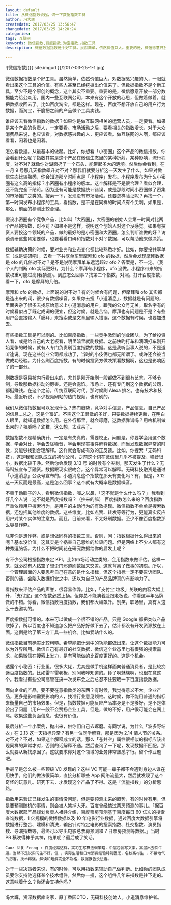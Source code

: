 ```yaml
---
layout: default
title: 从微信指数说起，讲一下数据指数工具
author: 冯大辉
createdate: 2017/03/25 13:56:47
changedate: 2017/03/25 14:20:24
categories:
tags: 互联网
keywords: 微信指数,百度指数,淘宝指数,指数工具
description: 微信数据指数是个好工具。虽然简单，依然价值巨大。重要的是，微信愿意开放一部分数据能力给公众用。

---
```


![微信指数]({{ site.imgurl }}/2017-03-25-1-1.jpg)

微信数据指数是个好工具。虽然简单，依然价值巨大，对数据感兴趣的人，一眼就看出来这个工具的价值。有些人甚至已经挖掘出价值来了。但数据指数不是个新工具，至少不是个原创的概念，这个其实不重要。重要的是，微信愿意开放一部分数据能力给公众用。国内一些互联网公司，本来有这个开放的心思，但做着做着，就把数据收回去了。比如百度淘宝，都是这样。现在，百度不想开放自己的用户行为数据，而淘宝，干脆把之前的产品做个工具卖钱。

谁应该去看微信指数的数据？如果你是做互联网相关的运营人员，一定要看。如果是某个产品的负责人，一定要看。市场活动之后，要看相关的指数增长，对于大众消费品来说，也应该看。对数据感兴趣的人，更应该看。做互联网的人啊，都应该看看，闲着也是闲着。

怎么看数据。从最基本的做起。比如，你想看「小密圈」这个产品的微信指数，你会看到什么呢？指数其实是这个产品在微信生态里的某种折射，某种影响，流行程度，对不对? 就像你对湖面扔了一个石头，能带起多大的涟漪。然后你会看到，在一月 9 号那几天指数飙升对不对？那我们就要分析这一天发生了什么。如果对微信生态比较熟悉，你会知道那个时间点是「小程序」发布。小程序发布为什么小密圈有这么高的指标？小密圈有小程序的版本。这个解释是不是很合理？看似合理，还不能完全下结论。因为还有可能是数据统计错误，或是那段时间小密圈做了密集的市场推广之类的。搜索一下，发现没有市场活动。还要怎样验证呢？再找一个，第一时间发布小程序的工具，看指数，是不是在同样的时间点有个尖刺，如果是，那么，前面的猜测比较合理。

假设小密圈有个竞争产品，比如叫「大密圈」，大密圈的创始人会第一时间对比两个产品的指数，对不对？如果不是这样，说明这个创始人对这个没感觉。如果有投资人要投这个领域的产品，做的最好的是小密圈和大密圈，怎么判断谁做的好？访谈调研这些肯定要做，也要看看口碑和指数对不对？数据，可以帮助他来做决策。

数据辅助决策的时候，要对业务和业态变化都比较熟悉才好。比如，你要投共享单车（或是调研吧），去看一下共享单车里摩拜和 ofo 的数据，然后会发现摩拜数据是 ofo 的几倍对不对？是不是说明摩拜单车远远超过 ofo ? 答案是，不一定。（我个人的判断 ofo 实际更好)，为什么？摩拜有小程序，ofo 没做。小程序带来的指数权重可能过高(我猜测)。到底怎么回事？找第二个指数，对照。打开百度指数，看一下，ofo 是摩拜的几倍。

摩拜和 ofo 的数据，上面说的对不对？有的时候会有问题，但摩拜和 ofo 其实都是造出来的词，很少有数据噪音。如果你去搜「小道消息」，数据就是有问题的，里面夹杂了很多去找原始意义上小道消息的用户，跟我的公众号无关。取名字有的时候看似占了既定成词的便宜，但这时候，就是苦恼。摩拜也有问题是不是？有些用户会直接输入「膜拜」来搜索或是文章里输入错误。这个数据有时候，也要加进去。

有些指数工具是可以刷的。比如百度指数，一些竞争激烈的创业团队，为了给投资人看，或是给自己的大老板看，明里暗里就刷数据。之前快旳打车和滴滴打车刚开始竞争的时候，就有人专门负责刷百度指数的数据。这是我听当事人说的，不是道听途说。现在这些创业公司都成功了，当时的小伎俩也都无所谓了。或许还会被当做成功经验。为什么刷百度指数，有的时候投资方做决策看数据啊，这也是影响因子的一部分。

刷数据是容易被内行看出来的，尤其是刚开始刷一般都做不到很有艺术，不够节制，导致那数据抖动的厉害。还是会露馅。市场上，还有专门刷这个数据的公司，都挺赚钱。在这个之前，传统互联网时代，那时候刷 Alexa 排名，也有技术和技巧。最近听说，不少视频网站的热门视频，也有刷的。

我们从微信指数里可以发现什么？热门趋势，竞争对手信息，产品信息，自己产品的信息…总之，这是个富矿。不需这个工具做的多好，只要数据持续更新，在明白人眼里，就知道数据怎么用。在外行那里，就会琢磨，这数据靠谱吗？用啥机制做出来的？权威吗？幼稚，这么想，太业余了。

数据指数不是精确统计，一定是有失真的，需要校正。问题是，你要学会用这个数据，学会对比，学会去除噪音，学会用现实事件解释数据，而当发现数据异常的时候，又能够找到合理解释。这样就会形成有效的正反馈。比如，你搜索「无码科技」，这是我和团队成立的初创公司，之前这个词在微信里几乎不被提及，噪音很小，数据比较干净。然后你会发现 3.13 号 的时候有个尖刺，那天发生了什么？无码科技宣布了融资。数据跟现实很吻合。这个异常可以解释。无码科技融资是通过「小道消息」公众号宣布的。小道消息这个指数在那天有变化吗？有，但是，3.12 这一天反而是最高，这是怎么回事？这个就有大概率是数据噪音。

不善于动脑子的人，看到微信指数，嗤之以鼻，「这不就是什么什么吗？」 我看到好几个人说：这不就是百度指数吗？（抄来的嘛）
 百度指数怎么来的？百度指数严重依赖用户搜索行为，是用户的主动行为的有效提现。微信指数不单单是搜索数据，还包括其他维度的数据。这些维度，比如点赞、转发等等行为，更能真实反应用户对某个实体的注意力。而且，目前来看，不太好刷数据。至少不像百度指数那么容易作弊。

除非你是想作弊，或是想做同样的指数工具。否则，问：指数根据什么得出来的呢？基本没价值。这其实是个祸害自己思维的垃圾问题。但是网络上不少人都有这种秀逗脑袋。为什么不把时间花在研究数据给你的启发上呢？

有不少公司根据指数来定 KPI，比如市场活动之类的，会用指数来做评估。这样一来，就必然有人钻空子想歪门邪道刷数据来交差。这就背离了做事的初衷。所以，一个管理层面的人要思考自己在意的是什么指标，但这个指标一定不要告诉团队。否则的话，会陷入数据幻觉之中，还以为自己的产品品牌真的有影响力了。

看指数来评估产品的声誉，很容易作弊。比如，「支付宝 垃圾」关联的内容大幅上升，「支付宝」这个指数必然上扬。但你总不能腆着脸跟老板说，你看这半年品牌做的不错。你看，微信指数百度指数，我们都大幅飙升。别笑，职场里，真有人这么干去邀功的。

百度指数挺可惜的。本来可以做成一个很不错的产品。只是 Google 都把类似产品砍掉了。所以百度也不知道怎么把产品好好做下去了，估计都没有开发资源放在上面。这倒是给了第三方工具一些机会。比如爱站什么的。

微信指数目前确实比较粗糙。希望能把计划中的功能都做出来，让这个数据能力可以为外界所用。微信自己有最好的社交数据，微信这个业态里也有很强的搜索需求，如果微信在搜索上发力，是有可能做的比百度更好的。这是个机会。

透露个小秘密：行业里，很多大佬，尤其是做手机这样面向普通消费者，是比较痴迷百度指数的。比如雷军雷老板，别问我咋知道的。锤子啊魅族啊，也很在意这个。我看过有些公司高管在搞一次发布会之后总忍不住要晒一下百度指数数据。

面向企业的产品，要不要在意指数类的东西？有时候，我觉得意义不大。企业产品，更多是影响需要影响的人，找准行业意见领袖。这时候，你不能用普通的指标来衡量自己的市场效果。但是，指数数据可能反应产品本身是不是够好，是不是体验出了问题（用户一般不会赞扬企业工具，但是，做的不好，用户很可能会在网上骂。收集这些负面信息，也很有价值。

最后分析一个小案例，抛出来，供你们自己去琢磨。有同学说，为什么「波多野结衣」在 2.13 这一天指标异常？有另一位同学解释，那是因为 2.14 情人节的关系。对不对？不对，如果这个解释成立的话，那么「苍井空」属性很相似的指标应该出现同样的异常才对，否则的话解释不通。然后查询了一下呢，发现数据不匹配。那么就要从新找原因了。这就要求你对这个领域的业务非常熟悉才行。留个作业题吧。

手最早是怎么被一些顶级 VC 发现的？这些 VC 可能一辈子都不会遇到身边人谁在用快手。他们的做法很简单，直接分析哪些 App 网络流量大，然后就发现了这个奇怪的玩意儿。研究下去，才发现这个产品了不得。这是「流量指数」的分析思路。

指数用来验证已经发生的事情没问题，但是要预测未来的趋势，有的时候有用，但是要预测随机的事情，则会被人笑掉大牙。百度曾经搞过票房预测的事儿。「据百度大数据部产品规划负责人祖峥介绍，百度票房预测基于百度每日 60 亿次的搜索查询数据，1 亿规模的微博数据以及 10 年电影行业数据，通过百度大数据引擎将数据进行整合、建模和清洗，输出针对特定电影的搜索指数、社交指数、演员指数、导演指数等，最终可以导出电影总票房预测和 7 日票房预测等数据。」当时 PR 稿吹得神乎其神，结果呢？最后成了笑话。

	Caoz 回复 Fenng : 百度经常这样，实习生写算法调策略，中层包装写文案，高层出去吹牛逼。当然不是说实习生不好，但 ，实际生活和日常消费经验特别匮乏，名校高材生 ，不接地气的厉害，技术再强，解读和理解完全不及格，数据报告没法看。

对于一些决策者来说，有的时候，可以用指数来辅助自己做判断。比如你的团队成员要你支持他选择某个技术组件，然后你一搜，这个组件几年来指数是往下走的。这意味着什么？你还会支持他吗？

----

冯大辉，资深数据库专家，原丁香园CTO，无码科技创始人。小道消息维护者。
